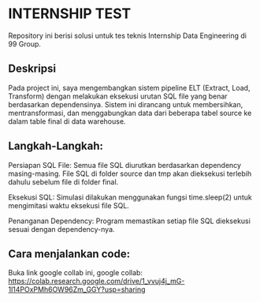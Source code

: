 # INTERNSHIP TEST

Repository ini berisi solusi untuk tes teknis Internship Data Engineering di 99 Group.

## Deskripsi

Pada project ini, saya mengembangkan sistem pipeline ELT (Extract, Load, Transform) dengan melakukan eksekusi urutan SQL file yang benar berdasarkan dependensinya. Sistem ini dirancang untuk membersihkan, mentransformasi, dan menggabungkan data dari beberapa tabel source ke dalam table final di data warehouse.

## Langkah-Langkah:

Persiapan SQL File: Semua file SQL diurutkan berdasarkan dependency masing-masing. File SQL di folder source dan tmp akan dieksekusi terlebih dahulu sebelum file di folder final.

Eksekusi SQL: Simulasi dilakukan menggunakan fungsi time.sleep(2) untuk mengimitasi waktu eksekusi file SQL.

Penanganan Dependency: Program memastikan setiap file SQL dieksekusi sesuai dengan dependency-nya.

## Cara menjalankan code:
Buka link google collab ini, google collab: https://colab.research.google.com/drive/1_vvuj4j_mG-1l14POxPMh6OW96Zm_GGY?usp=sharing


